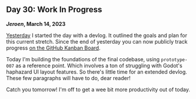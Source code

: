 ## Day 30: Work In Progress

**_Jeroen_, March 14, 2023**

[Yesterday](#post-2023-03-13) I started the day with a devlog.
It outlined the goals and plan for this current stretch.
Since the end of yesterday you can now publicly track progress [on the GitHub Kanban Board](https://github.com/orgs/pincrediball/projects/1/views/1).

Today I'm building the foundations of the final codebase, using `prototype-007` as a reference point.
Which involves a ton of struggling with Godot's haphazard UI layout features.
So there's little time for an extended devlog.
These few paragraphs will have to do, dear reader!

Catch you tomorrow!
I'm off to get a wee bit more productivity out of today.
